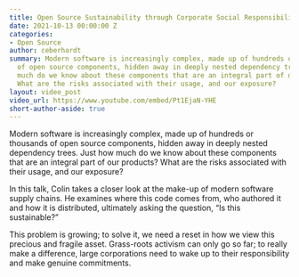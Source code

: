 ```yaml
---
title: Open Source Sustainability through Corporate Social Responsibility
date: 2021-10-13 00:00:00 Z
categories:
- Open Source
author: ceberhardt
summary: Modern software is increasingly complex, made up of hundreds or thousands
  of open source components, hidden away in deeply nested dependency trees. Just how
  much do we know about these components that are an integral part of our products?
  What are the risks associated with their usage, and our exposure?
layout: video_post
video_url: https://www.youtube.com/embed/Pt1EjaN-YHE
short-author-aside: true
---
```


Modern software is increasingly complex, made up of hundreds or thousands of open source components, hidden away in deeply nested dependency trees. Just how much do we know about these components that are an integral part of our products? What are the risks associated with their usage, and our exposure?

In this talk, Colin takes a closer look at the make-up of modern software supply chains. He examines where this code comes from, who authored it and how it is distributed, ultimately asking the question, “Is this sustainable?”

This problem is growing; to solve it, we need a reset in how we view this precious and fragile asset. Grass-roots activism can only go so far; to really make a difference, large corporations need to wake up to their responsibility and make genuine commitments.